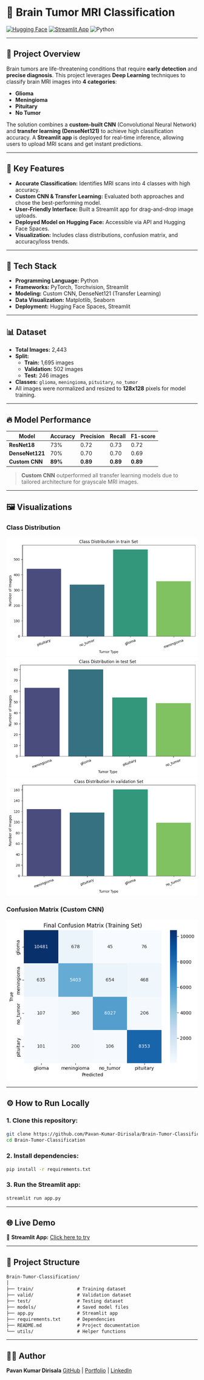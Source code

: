 
# 🧠 Brain Tumor MRI Classification

[![Hugging Face](https://img.shields.io/badge/HuggingFace-Model-yellow)](https://huggingface.co/spaces/PavanKumarD/Brain-Tumor-classification)
[![Streamlit App](https://img.shields.io/badge/Streamlit-App-brightgreen)](https://braintumer.streamlit.app)
![Python](https://img.shields.io/badge/Python-3.8%2B-blue)

---

## 📌 **Project Overview**
Brain tumors are life-threatening conditions that require **early detection** and **precise diagnosis**. This project leverages **Deep Learning** techniques to classify brain MRI images into **4 categories**:
- **Glioma**
- **Meningioma**
- **Pituitary**
- **No Tumor**

The solution combines a **custom-built CNN** (Convolutional Neural Network) and **transfer learning (DenseNet121)** to achieve high classification accuracy. A **Streamlit app** is deployed for real-time inference, allowing users to upload MRI scans and get instant predictions.

---

## 🎯 **Key Features**
- **Accurate Classification:** Identifies MRI scans into 4 classes with high accuracy.
- **Custom CNN & Transfer Learning:** Evaluated both approaches and chose the best-performing model.
- **User-Friendly Interface:** Built a Streamlit app for drag-and-drop image uploads.
- **Deployed Model on Hugging Face:** Accessible via API and Hugging Face Spaces.
- **Visualization:** Includes class distributions, confusion matrix, and accuracy/loss trends.

---

## 🚀 **Tech Stack**
- **Programming Language:** Python
- **Frameworks:** PyTorch, Torchvision, Streamlit
- **Modeling:** Custom CNN, DenseNet121 (Transfer Learning)
- **Data Visualization:** Matplotlib, Seaborn
- **Deployment:** Hugging Face Spaces, Streamlit

---

## 📊 **Dataset**
- **Total Images:** 2,443
- **Split:**  
  - **Train:** 1,695 images  
  - **Validation:** 502 images  
  - **Test:** 246 images
- **Classes:** `glioma`, `meningioma`, `pituitary`, `no_tumor`
- All images were normalized and resized to **128x128** pixels for model training.

---

## 🔥 **Model Performance**
| Model            | Accuracy | Precision | Recall | F1-score |
|------------------|----------|-----------|--------|----------|
| **ResNet18**     | 73%      | 0.72      | 0.73   | 0.72     |
| **DenseNet121**  | 70%      | 0.70      | 0.70   | 0.69     |
| **Custom CNN**   | **89%**  | **0.89**  | **0.89** | **0.89** |

> **Custom CNN** outperformed all transfer learning models due to tailored architecture for grayscale MRI images.

---

## 🖼 **Visualizations**
### Class Distribution
![alt text](./images/image.png)
![alt text](./images/image-1.png)
![alt text](./images/image-2.png)

### Confusion Matrix (Custom CNN)
![alt text](./images/image-3.png)

---

## ⚙️ **How to Run Locally**
### 1. Clone this repository:
```bash
git clone https://github.com/Pavan-Kumar-Dirisala/Brain-Tumor-Classification.git
cd Brain-Tumor-Classification
````

### 2. Install dependencies:

```bash
pip install -r requirements.txt
```

### 3. Run the Streamlit app:

```bash
streamlit run app.py
```

---

## 🌐 **Live Demo**

🚀 **Streamlit App:** [Click here to try](https://braintumer.streamlit.app)

---

## 📂 **Project Structure**

```
Brain-Tumor-Classification/
│
├── train/                # Training dataset
├── valid/                # Validation dataset
├── test/                 # Testing dataset
├── models/               # Saved model files
├── app.py                # Streamlit app
├── requirements.txt      # Dependencies
├── README.md             # Project documentation
└── utils/                # Helper functions
```

---



## 👨‍💻 **Author**

**Pavan Kumar Dirisala**
[GitHub](https://github.com/Pavan-Kumar-Dirisala) | [Portfolio](https://pavan-kumar-dirisala.github.io/Portfolio/) | [LinkedIn](https://www.linkedin.com/in/pavan-kumar-dirisala-523611281/)



```
